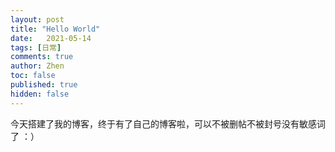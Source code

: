 ```yaml
---
layout: post
title: "Hello World"
date:   2021-05-14
tags: [日常]
comments: true
author: Zhen
toc: false
published: true
hidden: false
---
```

今天搭建了我的博客，终于有了自己的博客啦，可以不被删帖不被封号没有敏感词了 ：）
<!--stackedit_data:
eyJoaXN0b3J5IjpbLTE2MjM4OTgzOTYsLTg0ODM0MzIyM119
-->